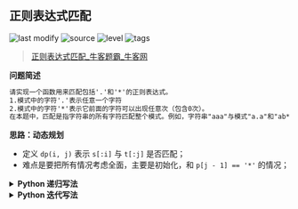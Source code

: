 ## 正则表达式匹配
<!--START_SECTION:badge-->

![last modify](https://img.shields.io/static/v1?label=last%20modify&message=2022-10-13%2019%3A16%3A07&color=yellowgreen&style=flat-square)
![source](https://img.shields.io/static/v1?label=source&message=%E7%89%9B%E5%AE%A2&color=green&style=flat-square)
![level](https://img.shields.io/static/v1?label=level&message=%E5%9B%B0%E9%9A%BE&color=yellow&style=flat-square)
![tags](https://img.shields.io/static/v1?label=tags&message=%E5%8A%A8%E6%80%81%E8%A7%84%E5%88%92&color=orange&style=flat-square)

<!--END_SECTION:badge-->
<!--info
tags: [动态规划]
source: 牛客
level: 困难
number: '0122'
name: 正则表达式匹配
companies: []
-->

> [正则表达式匹配_牛客题霸_牛客网](https://www.nowcoder.com/practice/28970c15befb4ff3a264189087b99ad4)

<summary><b>问题简述</b></summary>

```txt
请实现一个函数用来匹配包括'.'和'*'的正则表达式。
1.模式中的字符'.'表示任意一个字符
2.模式中的字符'*'表示它前面的字符可以出现任意次（包含0次）。
在本题中，匹配是指字符串的所有字符匹配整个模式。例如，字符串"aaa"与模式"a.a"和"ab*ac*a"匹配，但是与"aa.a"和"ab*a"均不匹配
```

<!-- 
<details><summary><b>详细描述</b></summary>

```txt
```

</details>
-->

<!-- <div align="center"><img src="../../../_assets/xxx.png" height="300" /></div> -->

<summary><b>思路：动态规划</b></summary>

- 定义 `dp(i, j)` 表示 `s[:i]` 与 `t[:j]` 是否匹配；
- 难点是要把所有情况考虑全面，主要是初始化，和 `p[j - 1] == '*'` 的情况；

<details><summary><b>Python 递归写法</b></summary>

```python
class Solution:
    def match(self , s: str, t: str) -> bool:
        
        from functools import lru_cache
        
        @lru_cache(maxsize=None)
        def dp(i, j):
            if i == 0 and j == 0: return True
            if j == 0: return False
            if i == 0: # s='', t='a*b*' 的情况
                return j > 1 and t[j - 1] == '*' and dp(0, j - 2)
            
            # s='abc', t='abc' 或 'ab.'
            r1 = (s[i - 1] == t[j - 1] or t[j - 1] == '.') and dp(i - 1, j - 1)
            # s='abc', t='abcd*' 的情况，* 匹配了 0 个字符，所以下一步需要跳过 *，即 dp(i, j-2)
            r2 = j > 1 and t[j - 1] == '*' and dp(i, j - 2)
            # s='abc', t='abc*' 或 'ab.*' 的情况，* 匹配了至少 1 和字符，下一步需要继续尝试匹配 *，所以是 dp(i-1, j)
            r3 = j > 1 and t[j - 1] == '*' and (s[i - 1] == t[j - 2] or t[j - 2] == '.') and dp(i - 1, j)
            
            return r1 or r2 or r3
        
        # 本题保证了提供的 t 是合法的，所以其实可以去掉 j>1 的判断
        return dp(len(s), len(t))
```

</details>


<details><summary><b>Python 迭代写法</b></summary>

```python
class Solution:
    def match(self , s: str, t: str) -> bool:
        
        m, n = len(s), len(t)
        # dp[i][j] 表示的是 s[:i] 和 t[:j] 是否匹配，所以需要初始化为 m+1 和 n+1
        dp = [[False] * (n + 1) for _ in range(m + 1)]
        
        for i in range(m + 1):  # 遍历范围是 0 ~ m+1
            for j in range(n + 1):  # 遍历范围是 0 ~ n+1
                if i == 0 and j == 0: dp[i][j] = True
                elif j == 0: dp[i][j] = False
                elif i == 0: # s='', t='a*b*' 的情况
                    dp[i][j] =  j > 1 and t[j - 1] == '*' and dp[0][j - 2]
                else:
                    # s='abc', t='abc' 或 'ab.'
                    r1 = (s[i - 1] == t[j - 1] or t[j - 1] == '.') and dp[i - 1][j - 1]
                    # s='abc', t='abcd*' 的情况，* 匹配了 0 个字符，所以下一步需要跳过 *，即 dp(i, j-2)
                    r2 = j > 1 and t[j - 1] == '*' and dp[i][j - 2]
                    # s='abc', t='abc*' 或 'ab.*' 的情况，* 匹配了至少 1 和字符，下一步需要继续尝试匹配 *，所以是 dp(i-1, j)
                    r3 = j > 1 and t[j - 1] == '*' and (s[i - 1] == t[j - 2] or t[j - 2] == '.') and dp[i - 1][j]

                    dp[i][j] = r1 or r2 or r3
        
        # 本题保证了提供的 t 是合法的，所以其实可以去掉 j>1 的判断
        return dp[-1][-1]
```

</details>